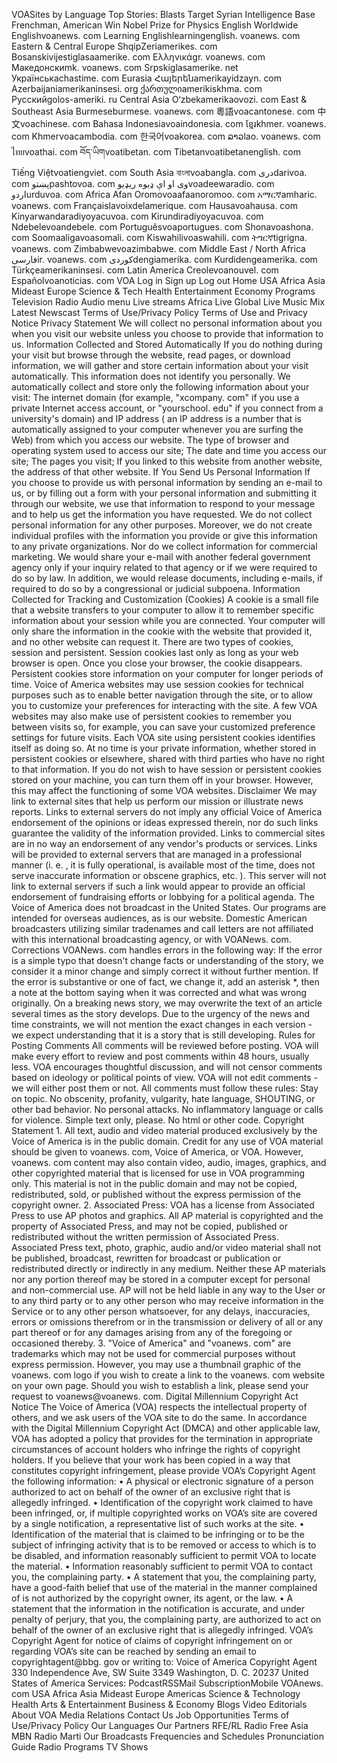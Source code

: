 VOASites by Language Top Stories: Blasts Target Syrian Intelligence Base Frenchman, American Win Nobel Prize for Physics English Worldwide Englishvoanews. com Learning Englishlearningenglish. voanews. com Eastern & Central Europe ShqipZeriamerikes. com Bosanskivijestiglasaamerike. com Ελληνικάgr. voanews. com Македонскиmk. voanews. com Srpskiglasamerike. net Українськаchastime. com Eurasia Հայերենamerikayidzayn. com Azerbaijaniamerikaninsesi. org ქართულიamerikiskhma. com Русскийgolos-ameriki. ru Central Asia O‘zbekamerikaovozi. com East & Southeast Asia Burmeseburmese. voanews. com 粵語voacantonese. com 中文voachinese. com Bahasa Indonesiavoaindonesia. com ខ្មែរkhmer. voanews. com Khmervoacambodia. com 한국어voakorea. com ລາວlao. voanews. com ไทยvoathai. com བོད་ཡིགvoatibetan. com Tibetanvoatibetanenglish. com Tiếng Việtvoatiengviet. com South Asia বাংলাvoabangla. com دریdarivoa. com پښتوpashtovoa. com وی او اې ډيوه ريډیوvoadeewaradio. com اردوurduvoa. com Africa Afan Oromovoaafaanoromoo. com አማርኛamharic. voanews. com Françaislavoixdelamerique. com Hausavoahausa. com Kinyarwandaradiyoyacuvoa. com Kirundiradiyoyacuvoa. com Ndebelevoandebele. com Portuguêsvoaportugues. com Shonavoashona. com Soomaaligavoasomali. com Kiswahilivoaswahili. com ትግርኛtigrigna. voanews. com Zimbabwevoazimbabwe. com Middle East / North Africa فارسیir. voanews. com كوردیdengiamerika. com Kurdidengeamerika. com Türkçeamerikaninsesi. com Latin America Creolevoanouvel. com Españolvoanoticias. com VOA Log in Sign up Log out Home USA Africa Asia Mideast Europe Science & Tech Health Entertainment Economy Programs Television Radio Audio menu Live streams Africa Live Global Live Music Mix Latest Newscast Terms of Use/Privacy Policy Terms of Use and Privacy Notice Privacy Statement We will collect no personal information about you when you visit our website unless you choose to provide that information to us. Information Collected and Stored Automatically If you do nothing during your visit but browse through the website, read pages, or download information, we will gather and store certain information about your visit automatically. This information does not identify you personally. We automatically collect and store only the following information about your visit: The internet domain (for example, "xcompany. com" if you use a private Internet access account, or "yourschool. edu" if you connect from a university's domain) and IP address ( an IP address is a number that is automatically assigned to your computer whenever you are surfing the Web) from which you access our website. The type of browser and operating system used to access our site; The date and time you access our site; The pages you visit; If you linked to this website from another website, the address of that other website. If You Send Us Personal Information If you choose to provide us with personal information by sending an e-mail to us, or by filling out a form with your personal information and submitting it through our website, we use that information to respond to your message and to help us get the information you have requested. We do not collect personal information for any other purposes. Moreover, we do not create individual profiles with the information you provide or give this information to any private organizations. Nor do we collect information for commercial marketing. We would share your e-mail with another federal government agency only if your inquiry related to that agency or if we were required to do so by law. In addition, we would release documents, including e-mails, if required to do so by a congressional or judicial subpoena. Information Collected for Tracking and Customization (Cookies) A cookie is a small file that a website transfers to your computer to allow it to remember specific information about your session while you are connected. Your computer will only share the information in the cookie with the website that provided it, and no other website can request it. There are two types of cookies, session and persistent. Session cookies last only as long as your web browser is open. Once you close your browser, the cookie disappears. Persistent cookies store information on your computer for longer periods of time. Voice of America websites may use session cookies for technical purposes such as to enable better navigation through the site, or to allow you to customize your preferences for interacting with the site. A few VOA websites may also make use of persistent cookies to remember you between visits so, for example, you can save your customized preference settings for future visits. Each VOA site using persistent cookies identifies itself as doing so. At no time is your private information, whether stored in persistent cookies or elsewhere, shared with third parties who have no right to that information. If you do not wish to have session or persistent cookies stored on your machine, you can turn them off in your browser. However, this may affect the functioning of some VOA websites. Disclaimer We may link to external sites that help us perform our mission or illustrate news reports. Links to external servers do not imply any official Voice of America endorsement of the opinions or ideas expressed therein, nor do such links guarantee the validity of the information provided. Links to commercial sites are in no way an endorsement of any vendor's products or services. Links will be provided to external servers that are managed in a professional manner (i. e. , it is fully operational, is available most of the time, does not serve inaccurate information or obscene graphics, etc. ). This server will not link to external servers if such a link would appear to provide an official endorsement of fundraising efforts or lobbying for a political agenda. The Voice of America does not broadcast in the United States. Our programs are intended for overseas audiences, as is our website. Domestic American broadcasters utilizing similar tradenames and call letters are not affiliated with this international broadcasting agency, or with VOANews. com. Corrections VOANews. com handles errors in the following way: If the error is a simple typo that doesn't change facts or understanding of the story, we consider it a minor change and simply correct it without further mention. If the error is substantive or one of fact, we change it, add an asterisk \*, then a note at the bottom saying when it was corrected and what was wrong originally. On a breaking news story, we may overwrite the text of an article several times as the story develops. Due to the urgency of the news and time constraints, we will not mention the exact changes in each version - we expect understanding that it is a story that is still developing. Rules for Posting Comments All comments will be reviewed before posting. VOA will make every effort to review and post comments within 48 hours, usually less. VOA encourages thoughtful discussion, and will not censor comments based on ideology or political points of view. VOA will not edit comments - we will either post them or not. All comments must follow these rules: Stay on topic. No obscenity, profanity, vulgarity, hate language, SHOUTING, or other bad behavior. No personal attacks. No inflammatory language or calls for violence. Simple text only, please. No html or other code. Copyright Statement 1. All text, audio and video material produced exclusively by the Voice of America is in the public domain. Credit for any use of VOA material should be given to voanews. com, Voice of America, or VOA. However, voanews. com content may also contain video, audio, images, graphics, and other copyrighted material that is licensed for use in VOA programming only. This material is not in the public domain and may not be copied, redistributed, sold, or published without the express permission of the copyright owner. 2. Associated Press: VOA has a license from Associated Press to use AP photos and graphics. All AP material is copyrighted and the property of Associated Press, and may not be copied, published or redistributed without the written permission of Associated Press. Associated Press text, photo, graphic, audio and/or video material shall not be published, broadcast, rewritten for broadcast or publication or redistributed directly or indirectly in any medium. Neither these AP materials nor any portion thereof may be stored in a computer except for personal and non-commercial use. AP will not be held liable in any way to the User or to any third party or to any other person who may receive information in the Service or to any other person whatsoever, for any delays, inaccuracies, errors or omissions therefrom or in the transmission or delivery of all or any part thereof or for any damages arising from any of the foregoing or occasioned thereby. 3. "Voice of America" and "voanews. com" are trademarks which may not be used for commercial purposes without express permission. However, you may use a thumbnail graphic of the voanews. com logo if you wish to create a link to the voanews. com website on your own page. Should you wish to establish a link, please send your request to voanews@voanews. com. Digital Millennium Copyright Act Notice The Voice of America (VOA) respects the intellectual property of others, and we ask users of the VOA site to do the same. In accordance with the Digital Millennium Copyright Act (DMCA) and other applicable law, VOA has adopted a policy that provides for the termination in appropriate circumstances of account holders who infringe the rights of copyright holders. If you believe that your work has been copied in a way that constitutes copyright infringement, please provide VOA’s Copyright Agent the following information: • A physical or electronic signature of a person authorized to act on behalf of the owner of an exclusive right that is allegedly infringed. • Identification of the copyright work claimed to have been infringed, or, if multiple copyrighted works on VOA’s site are covered by a single notification, a representative list of such works at the site. • Identification of the material that is claimed to be infringing or to be the subject of infringing activity that is to be removed or access to which is to be disabled, and information reasonably sufficient to permit VOA to locate the material. • Information reasonably sufficient to permit VOA to contact you, the complaining party. • A statement that you, the complaining party, have a good-faith belief that use of the material in the manner complained of is not authorized by the copyright owner, its agent, or the law. • A statement that the information in the notification is accurate, and under penalty of perjury, that you, the complaining party, are authorized to act on behalf of the owner of an exclusive right that is allegedly infringed. VOA’s Copyright Agent for notice of claims of copyright infringement on or regarding VOA’s site can be reached by sending an email to copyrightagent@bbg. gov or writing to: Voice of America Copyright Agent 330 Independence Ave, SW Suite 3349 Washington, D. C. 20237 United States of America Services: PodcastRSSMail SubscriptionMobile VOAnews. com USA Africa Asia Mideast Europe Americas Science & Technology Health Arts & Entertainment Business & Economy Blogs Video Editorials About VOA Media Relations Contact Us Job Opportunities Terms of Use/Privacy Policy Our Languages Our Partners RFE/RL Radio Free Asia MBN Radio Marti Our Broadcasts Frequencies and Schedules Pronunciation Guide Radio Programs TV Shows